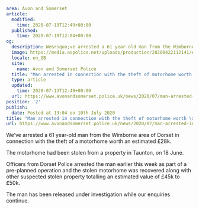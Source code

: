 ```yaml
area: Avon and Somerset
article:
  modified:
    time: 2020-07-13T12:49+00:00
  published:
    time: 2020-07-10T12:04+00:00
og:
  description: We&rsquo;ve arrested a 61 year-old man from the Wimborne area of Dorset in connection with the theft of a motorhome worth an estimated &pound;28k.
  image: https://media.aspolice.net/uploads/production/20200422112141/Arrest-made.png
  locale: en_GB
  site:
    name: Avon and Somerset Police
  title: "Man arrested in connection with the theft of motorhome worth \xA328k in Taunton | Avon and Somerset Police"
  type: article
  updated:
    time: 2020-07-13T12:49+00:00
  url: https://www.avonandsomerset.police.uk/news/2020/07/man-arrested-in-connection-with-the-theft-of-motorhome-worth-28k-in-taunton/
position: '2'
publish:
  date: Posted at 13:04 on 10th July 2020
title: "Man arrested in connection with the theft of motorhome worth \xA328k in Taunton | Avon and Somerset Police"
url: https://www.avonandsomerset.police.uk/news/2020/07/man-arrested-in-connection-with-the-theft-of-motorhome-worth-28k-in-taunton/
```

We’ve arrested a 61 year-old man from the Wimborne area of Dorset in connection with the theft of a motorhome worth an estimated £28k.

The motorhome had been stolen from a property in Taunton, on 18 June.

Officers from Dorset Police arrested the man earlier this week as part of a pre-planned operation and the stolen motorhome was recovered along with other suspected stolen property totalling an estimated value of £45k to £50k.

The man has been released under investigation while our enquiries continue.

